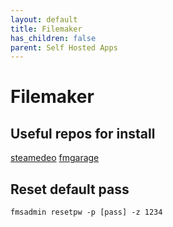 ```yaml
---
layout: default
title: Filemaker
has_children: false
parent: Self Hosted Apps
---
```


# Filemaker

## Useful repos for install
[steamedeo](https://github.com/steamedeo/filemaker-docker/tree/main)
[fmgarage](https://github.com/fmgarage/ft-fms-docker/blob/main/build/helper_ubuntu.sh)

## Reset default pass

`fmsadmin resetpw -p [pass] -z 1234`




